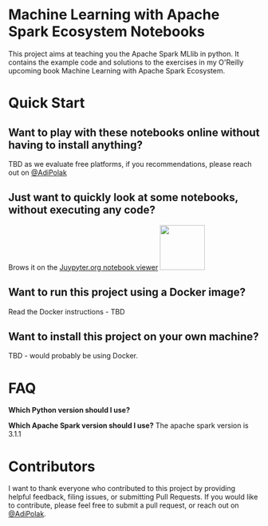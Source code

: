 Machine Learning with Apache Spark Ecosystem Notebooks
==========================
This project aims at teaching you the Apache Spark MLlib in python. It contains the example code and solutions to the exercises in my O'Reilly upcoming book Machine Learning with Apache Spark Ecosystem.


# Quick Start

## Want to play with these notebooks online without having to install anything?
TBD as we evaluate free platforms, if you recommendations, please reach out on [@AdiPolak](https://twitter.com/AdiPolak)


## Just want to quickly look at some notebooks, without executing any code?
Brows it on the [Juypyter.org notebook viewer](https://nbviewer.jupyter.org/github/adipola/ml-with-apache-spark/tree/main/ch03/)
<img src="https://nbviewer.jupyter.org/static/img/nav_logo.svg" width="90" />

## Want to run this project using a Docker image?

Read the Docker instructions - TBD


## Want to install this project on your own machine?
TBD - would probably be using Docker.


# FAQ

**Which Python version should I use?**


**Which Apache Spark version should I use?**
The apache spark version is 3.1.1

# Contributors
I want to thank everyone who contributed to this project by providing helpful feedback, filing issues, or submitting Pull Requests. 
If you would like to contribute, please feel free to submit a pull request, or reach out on [@AdiPolak](https://twitter.com/AdiPolak).
